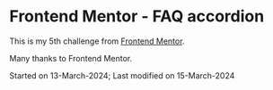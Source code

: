# Frontend Mentor - FAQ accordion

This is my 5th challenge from [Frontend Mentor](https://www.frontendmentor.io/challenges/faq-accordion-wyfFdeBwBz). 

Many thanks to Frontend Mentor.

Started on 13-March-2024;
Last modified on 15-March-2024
